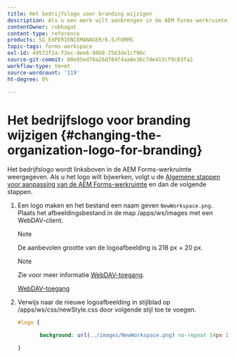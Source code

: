 ```yaml
---
title: Het bedrijfslogo voor branding wijzigen
description: Als u een merk wilt aanbrengen in de AEM Forms-werkruimte, kunt u het logo van uw organisatie opgeven door het standaardlogo aan te passen.
contentOwner: robhagat
content-type: reference
products: SG_EXPERIENCEMANAGER/6.5/FORMS
topic-tags: forms-workspace
exl-id: 49572f2a-f3ec-4ee6-98b8-2563de1cf96c
source-git-commit: 80e85ed78a26d784f4aa8e36c7de413cf9c03fa2
workflow-type: tm+mt
source-wordcount: '119'
ht-degree: 0%

---
```


# Het bedrijfslogo voor branding wijzigen {#changing-the-organization-logo-for-branding}

Het bedrijfslogo wordt linksboven in de AEM Forms-werkruimte weergegeven. Als u het logo wilt bijwerken, volgt u de [Algemene stappen voor aanpassing van de AEM Forms-werkruimte](/help/forms/using/generic-steps-html-workspace-customization.md#generic-steps-for-html-workspace-customization) en dan de volgende stappen.

1. Een logo maken en het bestand een naam geven `NewWorkspace.png`. Plaats het afbeeldingsbestand in de map /apps/ws/images met een WebDAV-client.

   >[!NOTE]
   >
   >De aanbevolen grootte van de logoafbeelding is 218 px × 20 px.

   >[!NOTE]
   >
   >Zie voor meer informatie [WebDAV-toegang](https://experienceleague.adobe.com/docs/experience-manager-65/administering/contentmanagement/webdav-access.html?lang=en).

   [WebDAV-toegang](https://experienceleague.adobe.com/docs/experience-manager-65/administering/contentmanagement/webdav-access.html?lang=en)

1. Verwijs naar de nieuwe logoafbeelding in stijlblad op /apps/ws/css/newStyle.css door volgende stijl toe te voegen.

   ```css
   #logo {
   
          background: url(../images/NewWorkspace.png) no-repeat 14px 11px;
   
   }
   ```

